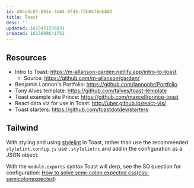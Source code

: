 ```yaml
---
id: d04e4c07-691e-4e84-9f45-f5b04f0ebb82
title: Toast
desc: ''
updated: 1615471556031
created: 1613808641753
---
```


## Resources

- Intro to Toast: https://m-allanson-garden.netlify.app/intro-to-toast
  - Source: https://github.com/m-allanson/garden/
- Benjamin Lannon's Portfolio: https://github.com/lannonbr/Portfolio
- Tony Alves template: https://github.com/talves/toast-template
- Toast example site Prince: https://github.com/maxcell/prince-toast
- React data viz for use in Toast: http://uber.github.io/react-vis/
- Toast starters: https://github.com/toastdotdev/starters

## Tailwind

With styling and using [stylelint] in Toast, rather than use the
recommended `stylelint.config.js` use `.stylelintrc` and add in the
configuration as a JSON object.

With the `module.exports` syntax Toast will derp, see the SO question
for configuration: [How to solve semi-colon expected
css(css-semicolonexpected)]

<!-- Links -->

[stylelint]: https://stylelint.io/
[how to solve semi-colon expected css(css-semicolonexpected)]:
  https://stackoverflow.com/a/63784195/1138354
